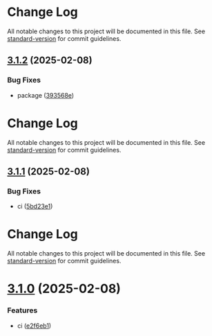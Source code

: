 # Change Log

All notable changes to this project will be documented in this file. See [standard-version](https://github.com/conventional-changelog/standard-version) for commit guidelines.

## [3.1.2](https://github.com/danobot/mqtt_payload_processor/compare/v3.1.1...v3.1.2) (2025-02-08)


### Bug Fixes

* package ([393568e](https://github.com/danobot/mqtt_payload_processor/commit/393568eb1ce0e918f500ef91380e8e39e08c7935))



# Change Log

All notable changes to this project will be documented in this file. See [standard-version](https://github.com/conventional-changelog/standard-version) for commit guidelines.

## [3.1.1](https://github.com/danobot/mqtt_payload_processor/compare/v3.1.0...v3.1.1) (2025-02-08)


### Bug Fixes

* ci ([5bd23e1](https://github.com/danobot/mqtt_payload_processor/commit/5bd23e1bb7543980c8683fa2eaaf0a480ff86cc5))



# Change Log

All notable changes to this project will be documented in this file. See [standard-version](https://github.com/conventional-changelog/standard-version) for commit guidelines.

# [3.1.0](https://github.com/danobot/mqtt_payload_processor/compare/v3.0.1...v3.1.0) (2025-02-08)


### Features

* ci ([e2f6eb1](https://github.com/danobot/mqtt_payload_processor/commit/e2f6eb1f09adfdcd2d080060c6db5b0429cee040))

